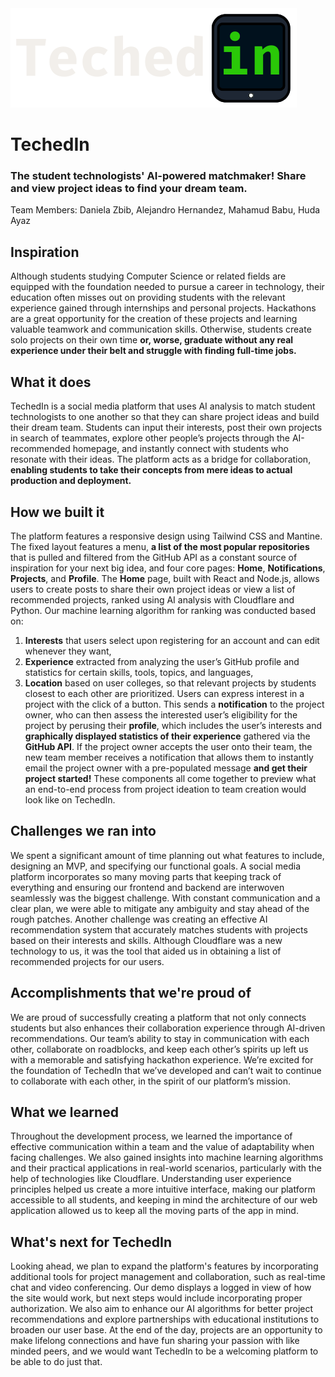 <img src="Frontend/src/assets/techedin-full-logo.png" />

# TechedIn
### The student technologists' AI-powered matchmaker! Share and view project ideas to find your dream team.
Team Members: Daniela Zbib, Alejandro Hernandez, Mahamud Babu, Huda Ayaz

## Inspiration
Although students studying Computer Science or related fields are equipped with the foundation needed to pursue a career in technology, their education often misses out on providing students with the relevant experience gained through internships and personal projects. Hackathons are a great opportunity for the creation of these projects and learning valuable teamwork and communication skills. Otherwise, students create solo projects on their own time **or, worse, graduate without any real experience under their belt and struggle with finding full-time jobs.**
## What it does
TechedIn is a social media platform that uses AI analysis to match student technologists to one another so that they can share project ideas and build their dream team. Students can input their interests, post their own projects in search of teammates, explore other people’s projects through the AI-recommended homepage, and instantly connect with students who resonate with their ideas. The platform acts as a bridge for collaboration, **enabling students to take their concepts from mere ideas to actual production and deployment.**
## How we built it
The platform features a responsive design using Tailwind CSS and Mantine. The fixed layout features a menu, **a list of the most popular repositories** that is pulled and filtered from the GitHub API as a constant source of inspiration for your next big idea, and four core pages: **Home**, **Notifications**, **Projects**, and **Profile**.
The **Home** page, built with React and Node.js, allows users to create posts to share their own project ideas or view a list of recommended projects, ranked using AI analysis with Cloudflare and Python. Our machine learning algorithm for ranking was conducted based on:
1.  **Interests** that users select upon registering for an account and can edit whenever they want,
2. **Experience** extracted from analyzing the user’s GitHub profile and statistics for certain skills, tools, topics, and languages,
3. **Location** based on user colleges, so that relevant projects by students closest to each other are prioritized.
Users can express interest in a project with the click of a button. This sends a **notification** to the project owner, who can then assess the interested user’s eligibility for the project by perusing their **profile**, which includes the user’s interests and **graphically displayed statistics of their experience** gathered via the **GitHub API**.
If the project owner accepts the user onto their team, the new team member receives a notification that allows them to instantly email the project owner with a pre-populated message **and get their project started!**
These components all come together to preview what an end-to-end process from project ideation to team creation would look like on TechedIn.
## Challenges we ran into
We spent a significant amount of time planning out what features to include, designing an MVP, and specifying our functional goals. A social media platform incorporates so many moving parts that keeping track of everything and ensuring our frontend and backend are interwoven seamlessly was the biggest challenge. With constant communication and a clear plan, we were able to mitigate any ambiguity and stay ahead of the rough patches.
Another challenge was creating an effective AI recommendation system that accurately matches students with projects based on their interests and skills. Although Cloudflare was a new technology to us, it was the tool that aided us in obtaining a list of recommended projects for our users.
## Accomplishments that we're proud of
We are proud of successfully creating a platform that not only connects students but also enhances their collaboration experience through AI-driven recommendations. Our team’s ability to stay in communication with each other, collaborate on roadblocks, and keep each other’s spirits up left us with a memorable and satisfying hackathon experience. We’re excited for the foundation of TechedIn that we’ve developed and can’t wait to continue to collaborate with each other, in the spirit of our platform’s mission.
## What we learned
Throughout the development process, we learned the importance of effective communication within a team and the value of adaptability when facing challenges. We also gained insights into machine learning algorithms and their practical applications in real-world scenarios, particularly with the help of technologies like Cloudflare. Understanding user experience principles helped us create a more intuitive interface, making our platform accessible to all students, and keeping in mind the architecture of our web application allowed us to keep all the moving parts of the app in mind.
## What's next for TechedIn
Looking ahead, we plan to expand the platform's features by incorporating additional tools for project management and collaboration, such as real-time chat and video conferencing. Our demo displays a logged in view of how the site would work, but next steps would include incorporating proper authorization. We also aim to enhance our AI algorithms for better project recommendations and explore partnerships with educational institutions to broaden our user base. At the end of the day, projects are an opportunity to make lifelong connections and have fun sharing your passion with like minded peers, and we would want TechedIn to be a welcoming platform to be able to do just that.
